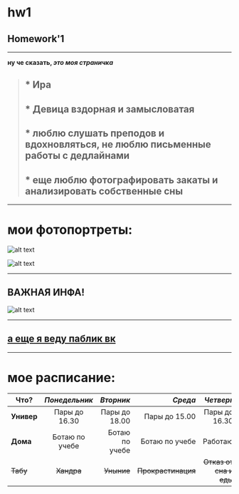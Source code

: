 # hw1
## Homework'1
---
**ну че сказать, _это моя страничка_**
> ## * Ира
> ## * Девица вздорная и замысловатая
> ## * люблю слушать преподов и вдохновляться, не люблю письменные работы с дедлайнами
> ## * еще люблю фотографировать закаты и анализировать собственные сны
---
# мои фотопортреты:

![alt text](https://pp.userapi.com/c824200/v824200200/83cdd/0O-b2O_la20.jpg)

![alt text](https://pp.userapi.com/c824204/v824204562/7a05c/rdmE6tXaKmk.jpg)

---

## ВАЖНАЯ ИНФА!
![alt text](https://pp.userapi.com/c543101/v543101082/41ed1/gTBObvZkyWc.jpg)

---

## [а еще я веду паблик вк](https://vk.com/iscutva "называется 'Искутва'")

---

# мое расписание:
| **Что?** |*Понедельник* | *Вторник* | *Среда* | *Четверг* | *Пятница* |
| ------- | :--------: | ---: | ---: | ---: |---: |
| **Универ**   |Пары до 16.30| Пары до 18.00| Пары до 15.00| Пары до 16.30| Пары до 16.30|
| **Дома**   | Ботаю по учебе|Ботаю по учебе| Ботаю по учебе | Работаю | Ботаю по учебе |
| ~~Табу~~   | ~~Хандра~~  | ~~Уныние~~ |~~Прокрастинация~~ |~~Отказ от сна и еды~~ |~~Селфхарм~~ |

